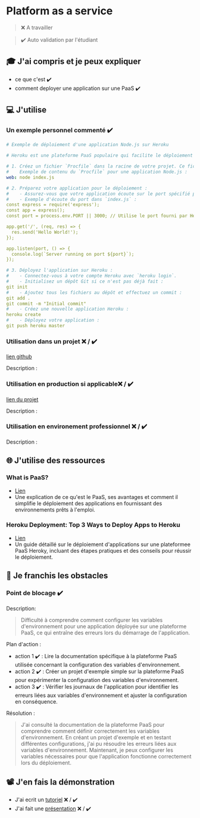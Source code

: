 # Platform as a service

> ❌ A travailler

> ✔️ Auto validation par l'étudiant

## 🎓 J'ai compris et je peux expliquer

- ce que c'est ✔️
- comment deployer une application sur une PaaS ✔️

## 💻 J'utilise

### Un exemple personnel commenté ✔️

```yml
# Exemple de déploiement d'une application Node.js sur Heroku

# Heroku est une plateforme PaaS populaire qui facilite le déploiement et la gestion des applications web.

# 1. Créez un fichier `Procfile` dans la racine de votre projet. Ce fichier indique à Heroku comment exécuter votre application.
#    Exemple de contenu du `Procfile` pour une application Node.js :
web: node index.js

# 2. Préparez votre application pour le déploiement :
#    - Assurez-vous que votre application écoute sur le port spécifié par la variable d'environnement `PORT`.
#    - Exemple d'écoute du port dans `index.js` :
const express = require('express');
const app = express();
const port = process.env.PORT || 3000; // Utilise le port fourni par Heroku ou 3000 en local

app.get('/', (req, res) => {
  res.send('Hello World!');
});

app.listen(port, () => {
  console.log(`Server running on port ${port}`);
});

# 3. Déployez l'application sur Heroku :
#    - Connectez-vous à votre compte Heroku avec `heroku login`.
#    - Initialisez un dépôt Git si ce n'est pas déjà fait :
git init
#    - Ajoutez tous les fichiers au dépôt et effectuez un commit :
git add .
git commit -m "Initial commit"
#    - Créez une nouvelle application Heroku :
heroku create
#    - Déployez votre application :
git push heroku master
```

### Utilisation dans un projet ❌ / ✔️

[lien github](...)

Description :

### Utilisation en production si applicable❌ / ✔️

[lien du projet](...)

Description :

### Utilisation en environement professionnel ❌ / ✔️

Description :

## 🌐 J'utilise des ressources

### What is PaaS? 

- [Lien](https://www.techtarget.com/searchcloudcomputing/definition/Platform-as-a-Service-PaaS)
- Une explication de ce qu'est le PaaS, ses avantages et comment il simplifie le déploiement des applications en fournissant des environnements prêts à l'emploi.

### Heroku Deployment: Top 3 Ways to Deploy Apps to Heroku

- [Lien](https://codefresh.io/learn/heroku-deployment-top-3-ways-to-deploy-apps-to-heroku/#:~:text=To%20deploy%20on%20Heroku%2C%20you,integrations%20with%20third%2Dparty%20systems.)
- Un guide détaillé sur le déploiement d'applications sur une plateformee PaaS Heroky, incluant des étapes pratiques et des conseils pour réussir le déploiement.

## 🚧 Je franchis les obstacles

### Point de blocage ✔️

Description:
> Difficulté à comprendre comment configurer les variables d'environnement pour une application déployée sur une plateforme PaaS, ce qui entraîne des erreurs lors du démarrage de l'application.

Plan d'action : 

- action 1 ✔️ : Lire la documentation spécifique à la plateforme PaaS utilisée concernant la configuration des variables d'environnement.
- action 2 ✔️ : Créer un projet d'exemple simple sur la plateforme PaaS pour expérimenter la configuration des variables d'environnement.
- action 3 ✔️ : Vérifier les journaux de l'application pour identifier les erreurs liées aux variables d'environnement et ajuster la configuration en conséquence.

Résolution :
> J'ai consulté la documentation de la plateforme PaaS pour comprendre comment définir correctement les variables d'environnement. En créant un projet d'exemple et en testant différentes configurations, j'ai pu résoudre les erreurs liées aux variables d'environnement. Maintenant, je peux configurer les variables nécessaires pour que l'application fonctionne correctement lors du déploiement.

## 📽️ J'en fais la démonstration

- J'ai ecrit un [tutoriel](...) ❌ / ✔️
- J'ai fait une [présentation](...) ❌ / ✔️
